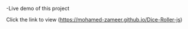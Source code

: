-Live demo of this project

Click the link to view (https://mohamed-zameer.github.io/Dice-Roller-js)
